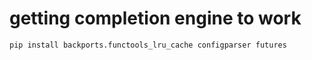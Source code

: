 # getting completion engine to work
```bash
pip install backports.functools_lru_cache configparser futures
```

